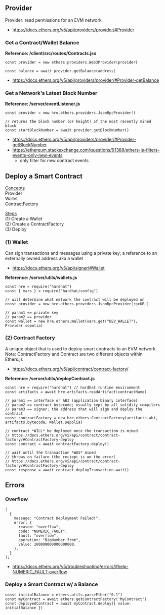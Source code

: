 ## Provider

Provider: read permissions for an EVM network
- https://docs.ethers.org/v5/api/providers/provider/#Provider

### Get a Contract/Wallet Balance

**Reference: /client/src/routes/Contracts.jsx**

```
const provider = new ethers.providers.Web3Provider(provider)

const balance = await provider.getBalance(address)
```
- https://docs.ethers.org/v5/api/providers/provider/#Provider-getBalance

### Get a Network's Latest Block Number

**Reference: /server/eventListener.js**

```
const provider = new hre.ethers.providers.JsonRpcProvider()

// returns the block number (or height) of the most recently mined block
const startBlockNumber = await provider.getBlockNumber()
```
- https://docs.ethers.org/v5/api/providers/provider/#Provider-getBlockNumber
- https://ethereum.stackexchange.com/questions/91388/ethers-js-filters-events-only-new-events
    - only filter for new contract events




## Deploy a Smart Contract

<u>Concepts</u><br>
Provider<br>
Wallet<br>
ContractFactory

<u>Steps</u><br>
(1) Create a Wallet<br>
(2) Create a ContractFactory<br>
(3) Deploy


### (1) Wallet

Can sign transactions and messages using a private key; a reference to an externally owned address aka a wallet
- https://docs.ethers.org/v5/api/signer/#Wallet

**Reference: /server/utils/wallets.js**

```
const hre = require("hardhat")
const { vars } = require("hardhat/config")

// will determine what network the contract will be deployed on
const provider = new hre.ethers.providers.JsonRpcProvider(rpcURL)

// param1 == private key
// param2 == provider
const wallet = new hre.ethers.Wallet(vars.get("DEV_WALLET"), Provider.sepolia)
```

### (2) Contract Factory

A unique object that is used to deploy smart contracts to an EVM network. Note: ContractFactory and Contract are two different objects within Ethers.js
- https://docs.ethers.org/v5/api/contract/contract-factory/

**Reference: /server/utils/deployContract.js**

```
const hre = require("hardhat") // hardhat runtime environment
const artifacts = await hre.artifacts.readArtifact(contractName)

// param1 == interface or ABI (application binary interface)
// param2 == contract bytecode; usually kept by all solidity compilers
// param3 == signer; the address that will sign and deploy the contract
const contractFactory = new hre.ethers.ContractFactory(artifacts.abi, artifacts.bytecode, Wallet.sepolia)

// contract *WILL* be deployed once the transaction is mined.
// https://docs.ethers.org/v5/api/contract/contract-factory/#ContractFactory-deploy
const contract = await contractFactory.deploy()

// wait until the transaction *WAS* mined
// throws on failure (the reciept is on the error)
// https://docs.ethers.org/v5/api/contract/contract-factory/#ContractFactory-deploy
const response = await contract.deployTransaction.wait()
```

## Errors

### Overflow
```
[
  {
    message: "Contract Deployment Failed!",
    error: {
      reason: "overflow",
      code: "NUMERIC_FAULT",
      fault: "overflow",
      operation: "BigNumber.from",
      value: 100000000000000000,
    },
  }
];
```
- https://docs.ethers.org/v5/troubleshooting/errors/#help-NUMERIC_FAULT-overflow


### Deploy a Smart Contract w/ a Balance

```
const initialBalance = ethers.utils.parseEther("0.1")
const myContract = await ethers.getContractFactory('MyContract')
const deployedContract = await myContract.deploy({ value: initialBalance })
```









